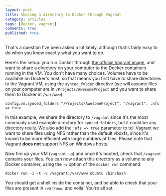 ```yaml
---
layout: post
title: Sharing a directory to Docker through Vagrant
category: articles
tags: [docker, vagrant]
comments: true
published: true
---
```


That's a question I've been asked a lot lately, although that's fairly easy to do when you know exactly what you want to do.

Here's the setup: you run Docker through [the official Vagrant image](http://docs.docker.io/en/latest/installation/vagrant/), and want to share a directory on your computer to the Docker containers running in the VM. You don't have many choices. Volumes have to be available on Docker's host, so that means you first have to share directories to the Vagrant VM, using the `synced_folder` directive (we will assume files on your computer are in `/Projects/AwesomeProject` and you want to share them to Docker in `/var/www`):

    config.vm.synced_folders "/Projects/AwesomeProject", "/vagrant", :nfs => true

In this example, we share the directory to `/vagrant` since it's the most commonly used example directory for `synced_folders`, but it could be any directory really. We also add the `:nfs => true` parameter to tell Vagrant we want to share files using NFS rather than the default vboxfs, since it's known to be more efficient with large numbers of files. Please note that Vagrant __does not__ support NFS on Windows hosts.

Now fire up your VM (`vagrant up`) and once it's booted, check that `/vagrant` contains your files. You can now attach this directory as a volume to any Docker container, using the `-v` option of the `docker run` command:

    docker run -i -t -v /vagrant:/var/www ubuntu /bin/bash

You should get a shell inside the container, and be able to check that your files are present in `/var/www`, and voila! You're all set.